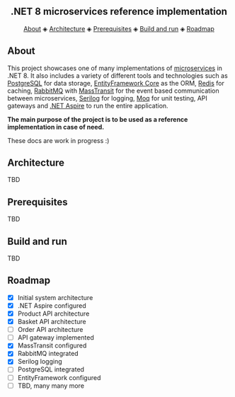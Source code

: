 ﻿

<h2 align="center">.NET 8 microservices reference implementation</h2>

<p align="center">
  <a href="#about">About</a> ◈
  <a href="#architecture">Architecture</a> ◈
  <a href="#prerequisites">Prerequisites</a> ◈
  <a href="#build-and-run">Build and run</a> ◈
  <a href="#roadmap">Roadmap</a>
</p>


## About

This project showcases one of many implementations of [microservices](https://microservices.io/) in .NET 8. 
It also includes a variety of different tools and technologies such as [PostgreSQL](https://www.postgresql.org/) for data storage, 
[EntityFramework Core](https://docs.microsoft.com/en-us/ef/core/) as the ORM, [Redis](https://redis.io/) for caching, 
[RabbitMQ](https://www.rabbitmq.com/) with [MassTransit](https://masstransit.io/) for the event based communication between microservices,
[Serilog](https://serilog.net/) for logging, [Moq](https://github.com/devlooped/moq) for unit testing, API gateways and
[.NET Aspire](https://learn.microsoft.com/en-us/dotnet/aspire/get-started/aspire-overview) to run the entire application.

**The main purpose of the project is to be used as a reference implementation in
case of need.**

These docs are work in progress :)

## Architecture
TBD

## Prerequisites
TBD

## Build and run
TBD

## Roadmap

- [x] Initial system architecture
- [x] .NET Aspire configured
- [x] Product API architecture
- [x] Basket API architecture
- [ ] Order API architecture
- [ ] API gateway implemented
- [x] MassTransit configured
- [x] RabbitMQ integrated
- [x] Serilog logging
- [ ] PostgreSQL integrated
- [ ] EntityFramework configured
- [ ] TBD, many many more
